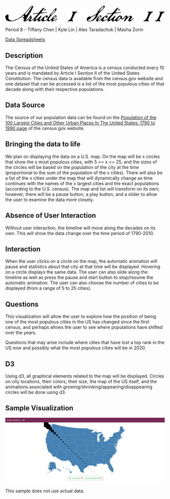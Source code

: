 ![Article I Section II](https://raw.githubusercontent.com/MashaZorin/article_I_section_II/master/articleisectionii.png "Article I Section II")

Period 8 - Tiffany Chen | Kyle Lin | Alex Taradachuk | Masha Zorin

[Data Spreadsheets](https://docs.google.com/spreadsheets/d/1tKO0HOPJrB6eMvYdAlO1eQQ_SbgyDibK6cmYjUAJ5n4/edit?usp=sharing)

## Description

The Census of the United States of America is a census conducted every 10 years and is mandated by Article I Section II of the United States Constitution. The census data is available from the census.gov website and one dataset that can be accessed is a list of the most populous cities of that decade along with their respective populations.

## Data Source

The source of our population data can be found on the [Population of the 100 Largest Cities and Other Urban Places In The United States: 1790 to 1990 page](https://www.census.gov/library/working-papers/1998/demo/POP-twps0027.html) of the census.gov website.

## Bringing the data to life

We plan on displaying the data on a U.S. map. On the map will be x circles that show the x most populous cities, with 5 <= x <= 25, and the sizes of the circles will be based on the population of the city at the time (proportional to the sum of the population of the x cities). There will also be a list of the x cities under the map that will dynamically change as time continues with the names of the x largest cities and the exact populations (according to the U.S. census). The map and list will transform on its own; however, there will be a pause button, a play button, and a slider to allow the user to examine the data more closely.

## Absence of User Interaction

Without user interaction, the timeline will move along the decades on its own. This will show the data change over the time period of 1790-2010.

## Interaction

When the user clicks on a circle on the map, the automatic animation will pause and statistics about that city at that time will be displayed. Hovering on a circle displays the same data. The user can also slide along the timeline as well as press the pause and start button to stop/resume the automatic animation. The user can also choose the number of cities to be displayed (from a range of 5 to 25 cities).

## Questions

This visualization will allow the user to explore how the position of being one of the most populous cities in the US has changed since the first census, and perhaps allows the user to see where populations have shifted over the years.

Questions that may arise include where cities that have lost a top rank in the US now and possibly what the most populous cities will be in 2020.

## D3

Using d3, all graphical elements related to the map will be displayed. Circles on city locations, their colors, their size, the map of the US itself, and the animations associated with growing/shrinking/appearing/disappearing circles will be done using d3.

## Sample Visualization

![USA Map](https://raw.githubusercontent.com/MashaZorin/article_I_section_II/master/static/images/Demo.png "USA Map")

This sample does not use actual data.